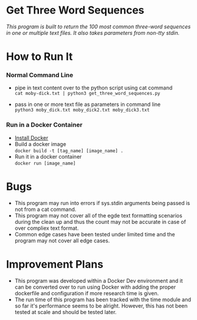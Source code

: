 Get Three Word Sequences
========================

*This program is built to return the 100 most common three-word sequences in one or multiple text files. It also takes parameters from non-tty stdin.*



# How to Run It #  

### Normal Command Line ###
* pipe in text content over to the python script using cat command <br>
    `cat moby-dick.txt | python3 get_three_word_sequences.py`

* pass in one or more text file as parameters in command line <br>
    `python3 moby_dick.txt moby_dick2.txt moby_dick3.txt`

### Run in a Docker Container ###

* [Install Docker](https://www.docker.com/get-started/)
* Build a docker image <br>
    `docker build -t [tag_name] [image_name] .`
* Run it in a docker container <br>
    `docker run [image_name]`

# Bugs #  

* This program may run into errors if sys.stdin arguments being passed is not from a cat command.
* This program may not cover all of the egde text formatting scenarios during the clean up and thus the count may not be accurate in case of over compliex text format. 
* Common edge cases have been tested under limited time and the program may not cover all edge cases. 

# Improvement Plans #  

* This program was developed within a Docker Dev environment and it can be converted over to run using Docker with adding the proper dockerfile and configuration if more research time is given.
* The run time of this program has been tracked with the time module and so far it's performance seems to be alright. However, this has not been tested at scale and should be tested later.
